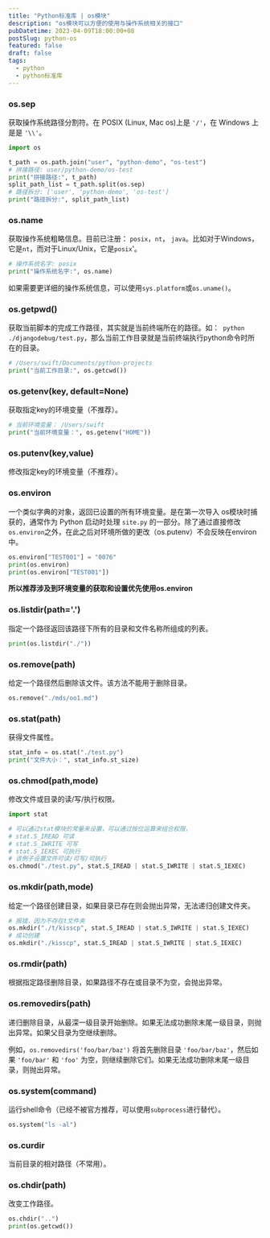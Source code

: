 ```yaml
---
title: "Python标准库 | os模块"
description: "os模块可以方便的使用与操作系统相关的接口"
pubDatetime: 2023-04-09T18:00:00+08
postSlug: python-os
featured: false
draft: false
tags:
  - python
  - python标准库
---
```


### os.sep

获取操作系统路径分割符。在 POSIX (Linux, Mac os)上是 `'/'`，在 Windows 上是是 `'\\'`。

```python
import os

t_path = os.path.join("user", "python-demo", "os-test")
# 拼接路径: user/python-demo/os-test
print("拼接路径:", t_path)
split_path_list = t_path.split(os.sep)
# 路径拆分: ['user', 'python-demo', 'os-test']
print("路径拆分:", split_path_list)
```

### os.name

获取操作系统粗略信息。目前已注册： `posix`，`nt`， `java`。比如对于Windows，它是`nt`，而对于Linux/Unix，它是`posix`'。

```python
# 操作系统名字: posix
print("操作系统名字:", os.name)
```

如果需要更详细的操作系统信息，可以使用`sys.platform`或`os.uname()`。

### os.getpwd()

获取当前脚本的完成工作路径，其实就是当前终端所在的路径。如：` python  ./djangodebug/test.py`，那么当前工作目录就是当前终端执行python命令时所在的目录。

```python
# /Users/swift/Documents/python-projects
print("当前工作目录:", os.getcwd())
```

### os.getenv(key, default=None)

获取指定key的环境变量（不推荐）。

```python
# 当前环境变量： /Users/swift
print("当前环境变量：", os.getenv("HOME"))
```

### os.putenv(key,value)

修改指定key的环境变量（不推荐）。

### os.environ

一个类似字典的对象，返回已设置的所有环境变量。是在第一次导入 os模块时捕获的，通常作为 Python 启动时处理 `site.py` 的一部分。除了通过直接修改`os.environ`之外，在此之后对环境所做的更改（os.putenv）不会反映在environ中。

```python
os.environ["TEST001"] = "0076"
print(os.environ)
print(os.environ["TEST001"])
```

**所以推荐涉及到环境变量的获取和设置优先使用os.environ**

### os.**listdir**(path='.')

指定一个路径返回该路径下所有的目录和文件名称所组成的列表。

```python
print(os.listdir("./"))
```

### os.remove(path)

给定一个路径然后删除该文件。该方法不能用于删除目录。

```python
os.remove("./mds/oo1.md")
```

### os.stat(path)

获得文件属性。

```python
stat_info = os.stat("./test.py")
print("文件大小：", stat_info.st_size)
```

### os.chmod(path,mode)

修改文件或目录的读/写/执行权限。

```python
import stat

# 可以通过stat模块的常量来设置，可以通过按位运算来组合权限，
# stat.S_IREAD 可读
# stat.S_IWRITE 可写
# stat.S_IEXEC 可执行
# 该例子设置文件可读/可写/可执行
os.chmod("./test.py", stat.S_IREAD | stat.S_IWRITE | stat.S_IEXEC)
```

### os.mkdir(path,mode)

给定一个路径创建目录，如果目录已存在则会抛出异常，无法递归创建文件夹。

```python
# 报错，因为不存在t文件夹
os.mkdir("./t/kisscp", stat.S_IREAD | stat.S_IWRITE | stat.S_IEXEC)
# 成功创建
os.mkdir("./kisscp", stat.S_IREAD | stat.S_IWRITE | stat.S_IEXEC)
```

### os.rmdir(path)

根据指定路径删除目录，如果路径不存在或目录不为空，会抛出异常。

### os.removedirs(path)

递归删除目录，从最深一级目录开始删除。如果无法成功删除末尾一级目录，则抛出异常。如果父目录为空继续删除。

例如，`os.removedirs('foo/bar/baz')` 将首先删除目录 `'foo/bar/baz'`，然后如果 `'foo/bar'` 和 `'foo'` 为空，则继续删除它们。如果无法成功删除末尾一级目录，则抛出异常。

### os.system(command)

运行shell命令（已经不被官方推荐，可以使用`subprocess`进行替代）。

```python
os.system("ls -al")
```

### os.curdir

当前目录的相对路径（不常用）。

### os.chdir(path)

改变工作路径。

```python
os.chdir("..")
print(os.getcwd())
```

